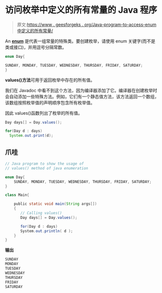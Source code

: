 # 访问枚举中定义的所有常量的 Java 程序

> 原文:[https://www . geesforgeks . org/Java-program-to-access-enum 中定义的所有常量/](https://www.geeksforgeeks.org/java-program-to-access-all-the-constant-defined-in-the-enum/)

An [**enum**](https://www.geeksforgeeks.org/enum-in-java/) 是代表一组常量的特殊类。要创建枚举，请使用 enum 关键字(而不是类或接口)，并用逗号分隔常数。

```java
enum Day{

SUNDAY, MONDAY, TUESDAY, WEDNESDAY, THURSDAY, FRIDAY, SATURDAY;
}
```

**values()方法**可用于返回枚举中存在的所有值。

我们在 Javadoc 中看不到这个方法，因为编译器添加了它。编译器在创建枚举时会自动添加一些特殊方法。例如，它们有一个静态值方法，该方法返回一个数组，该数组按照枚举值的声明顺序包含所有枚举值。

因此 values()函数列出了枚举的所有值。

```java
Day days[] = Day.values();  

for(Day d : days)  
  System.out.print(d);
```

## 爪哇

```java
// Java program to show the usage of  
// values() method of java enumeration  

enum Day{ 
    SUNDAY, MONDAY, TUESDAY, WEDNESDAY, THURSDAY, FRIDAY, SATURDAY; 
} 

class Main{ 

    public static void main(String args[]) 
    { 
       // Calling values()
       Day days[] = Day.values(); 

       for(Day d : days) 
       System.out.println( d ); 
    } 
}
```

**输出**

```java
SUNDAY
MONDAY
TUESDAY
WEDNESDAY
THURSDAY
FRIDAY
SATURDAY

```